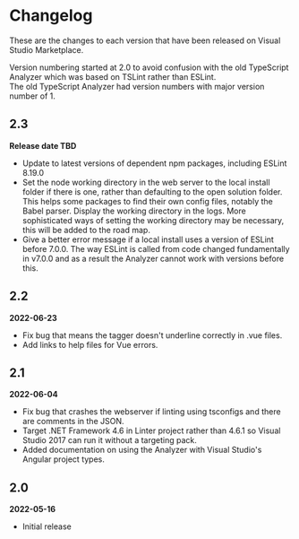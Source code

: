 # Changelog

These are the changes to each version that have been released
on Visual Studio Marketplace.

Version numbering started at 2.0 to avoid confusion with the old 
TypeScript Analyzer which was based on TSLint rather than ESLint.  
The old TypeScript Analyzer had version numbers with major version 
number of 1.

## 2.3

**Release date TBD**

- Update to latest versions of dependent npm packages, including ESLint 8.19.0
- Set the node working directory in the web server to the local install folder if there is one, rather than defaulting to the open solution folder.  This helps some packages to find their own config files, notably the Babel parser.  Display the working directory in the logs.  More sophisticated ways of setting the working directory may be necessary, this will be added to the road map.
- Give a better error message if a local install uses a version of ESLint before 7.0.0.  The way ESLint is called from code changed fundamentally in v7.0.0 and as a result the Analyzer cannot work with versions before this.

## 2.2

**2022-06-23**

- Fix bug that means the tagger doesn't underline correctly in .vue files.
- Add links to help files for Vue errors.

## 2.1

**2022-06-04**

- Fix bug that crashes the webserver if linting using tsconfigs and there are comments in the JSON.
- Target .NET Framework 4.6 in Linter project rather than 4.6.1 so Visual Studio 2017 can run it without a targeting pack.
- Added documentation on using the Analyzer with Visual Studio's Angular project types.

## 2.0

**2022-05-16**

- Initial release
